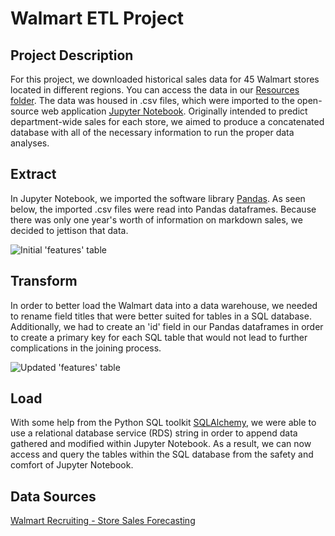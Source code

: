 # Walmart ETL Project

## Project Description

For this project, we downloaded historical sales data for 45 Walmart stores located in different regions. You can access the data in our [Resources folder](Resources).
The data was housed in .csv files, which were imported to the open-source web application [Jupyter Notebook](https://jupyter.org "Jupyter Homepage"). Originally intended to predict department-wide sales for each store, we aimed to produce a concatenated database with all of the necessary information to run the proper data analyses.

## Extract
In Jupyter Notebook, we imported the software library [Pandas](https://pandas.pydata.org "What is Pandas?").
As seen below, the imported .csv files were read into Pandas dataframes. Because there was only one year's worth of information on markdown sales, we decided to jettison that data.

![Initial 'features' table](https://github.com/jbizzlefoshizzle/Walmart_ETL/blob/master/Images/initial_features_import.png "Initial import of 'features' data")

## Transform

In order to better load the Walmart data into a data warehouse, we needed to rename field titles that were better suited for tables in a SQL database. Additionally, we had to create an 'id' field in our Pandas dataframes in order to create a primary key for each SQL table that would not lead to further complications in the joining process.

![Updated 'features' table](https://github.com/jbizzlefoshizzle/Walmart_ETL/blob/master/Images/updated_features.png "Updated 'features' data")

## Load

With some help from the Python SQL toolkit [SQLAlchemy](https://www.sqlalchemy.org "What is SQLAlchemy?"), we were able to use a relational database service (RDS) string in order to append data gathered and modified within Jupyter Notebook.
As a result, we can now access and query the tables within the SQL database from the safety and comfort of Jupyter Notebook.

## Data Sources

[Walmart Recruiting - Store Sales Forecasting](https://www.kaggle.com/c/walmart-recruiting-store-sales-forecasting/data "csv data files")
